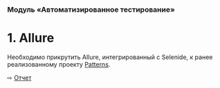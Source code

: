 ### Модуль «Автоматизированное тестирование»

# 1. Allure

Необходимо прикрутить Allure, интегрированный с Selenide, к ранее реализованному проекту [Patterns](https://github.com/npetyaeva/javaLessonPatterns).

⇨ [Отчет](https://htmlpreview.github.io/?https://github.com/npetyaeva/javaLessonReporting/blob/master/build/reports/allure-report/allureReport/index.html)

